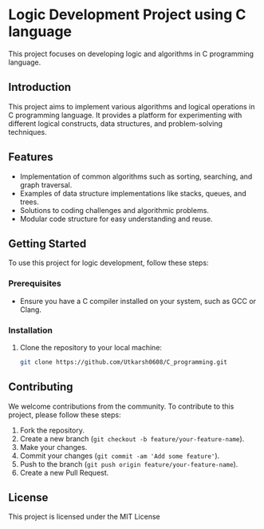 
# Logic Development Project using C language

This project focuses on developing logic and algorithms in C programming language.

## Introduction

This project aims to implement various algorithms and logical operations in C programming language. It provides a platform for experimenting with different logical constructs, data structures, and problem-solving techniques.

## Features

- Implementation of common algorithms such as sorting, searching, and graph traversal.
- Examples of data structure implementations like stacks, queues, and trees.
- Solutions to coding challenges and algorithmic problems.
- Modular code structure for easy understanding and reuse.

## Getting Started

To use this project for logic development, follow these steps:

### Prerequisites

- Ensure you have a C compiler installed on your system, such as GCC or Clang.

### Installation

1. Clone the repository to your local machine:
   ```bash
   git clone https://github.com/Utkarsh0608/C_programming.git


## Contributing

We welcome contributions from the community. To contribute to this project, please follow these steps:

1. Fork the repository.
2. Create a new branch (`git checkout -b feature/your-feature-name`).
3. Make your changes.
4. Commit your changes (`git commit -am 'Add some feature'`).
5. Push to the branch (`git push origin feature/your-feature-name`).
6. Create a new Pull Request.


## License

This project is licensed under the MIT License 

